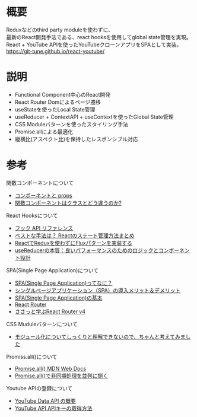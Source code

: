 # 概要 
Reduxなどのthird party moduleを使わずに、  
最新のReact開発手法である、react hooksを使用してglobal state管理を実現。  
React + YouTube APIを使ったYouTubeクローンアプリをSPAとして実装。  
https://git-tune.github.io/react-youtube/

# 説明
* Functional Component中心のReact開発  
* React Router Domによるページ遷移  
* useStateを使ったLocal State管理  
* useReducer + ContextAPI + useContextを使ったGlobal State管理  
* CSS Moduleパターンを使ったスタイリング手法  
* Promise.allによる最適化  
* 縦横比(アスペクト比)を保持したレスポンシブル対応  

# 参考
関数コンポーネントについて  
* [コンポーネントと props](https://ja.reactjs.org/docs/components-and-props.html)  
* [関数コンポーネントはクラスとどう違うのか?](https://overreacted.io/ja/how-are-function-components-different-from-classes/)  

React Hooksについて  
* [フック API リファレンス](https://ja.reactjs.org/docs/hooks-reference.html)  
* [ベストな手法は？ Reactのステート管理方法まとめ](https://ics.media/entry/200409/)  
* [ReactでReduxを使わずにFluxパターンを実装する](https://qiita.com/zakioooo/items/2a9aa7c7d370765a3af0)  
* [useReducerの本質：良いパフォーマンスのためのロジックとコンポーネント設計](https://qiita.com/uhyo/items/cea1bd157453a85feebf)

SPA(Single Page Application)について  
* [SPA(Single Page Application)ってなに？](https://digitalidentity.co.jp/blog/creative/about-single-page-application.html)  
* [シングルページアプリケーション（SPA）の導入メリット＆デメリット](https://www.oro.com/ja/technology/001/)  
* [SPA(Single Page Application)の基本](https://qiita.com/takanorip/items/82f0c70ebc81e9246c7a)  
* [React Router](https://reactrouter.com/web/guides/quick-start)  
* [ささっと学ぶReact Router v4](https://the2g.com/2789)  

CSS Muduleパターンについて  
* [モジュール化についてしっくりと理解できないので、ちゃんと考えてみました](https://www.yoheim.net/blog.php?q=20130602)  

Promiss.all()について
* [Promise.all() MDN Web Docs](https://developer.mozilla.org/ja/docs/Web/JavaScript/Reference/Global_Objects/Promise/all)  
* [Promise.all()で非同期処理を並列に捌く](https://common-engineer.com/javascript/promise-all)  

Youtube APIの登録について  
* [YouTube Data API の概要](https://developers.google.com/youtube/v3/getting-started?hl=ja)  
* [YouTube API APIキーの取得方法](https://qiita.com/chieeeeno/items/ba0d2fb0a45db786746f)  
